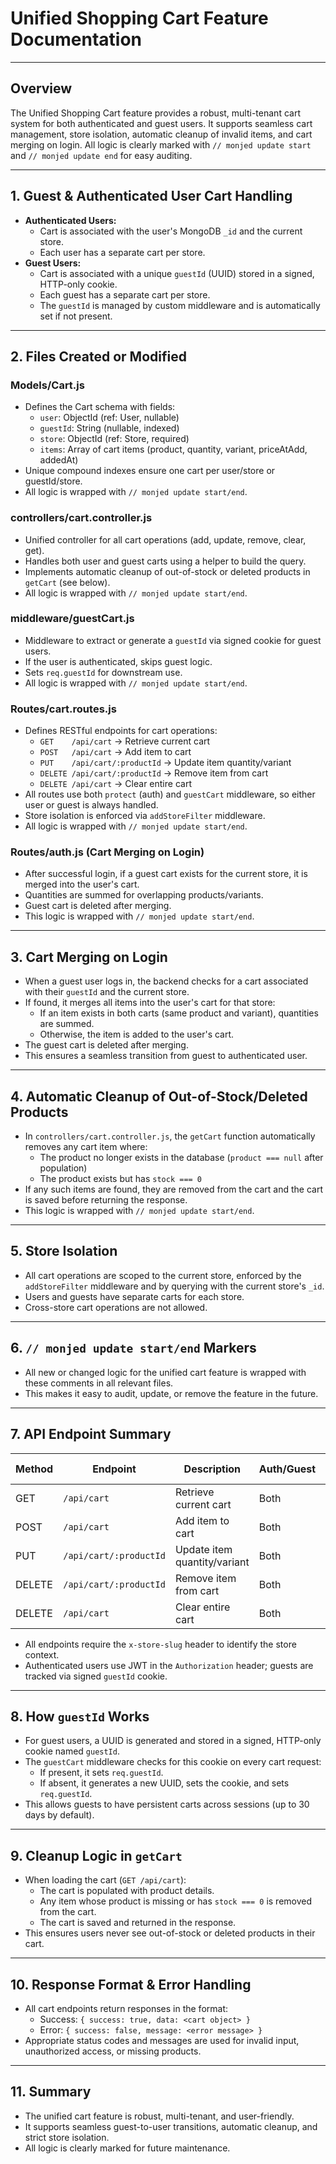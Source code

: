 # Unified Shopping Cart Feature Documentation

---

## Overview
The Unified Shopping Cart feature provides a robust, multi-tenant cart system for both authenticated and guest users. It supports seamless cart management, store isolation, automatic cleanup of invalid items, and cart merging on login. All logic is clearly marked with `// monjed update start` and `// monjed update end` for easy auditing.

---

## 1. Guest & Authenticated User Cart Handling
- **Authenticated Users:**
  - Cart is associated with the user's MongoDB `_id` and the current store.
  - Each user has a separate cart per store.
- **Guest Users:**
  - Cart is associated with a unique `guestId` (UUID) stored in a signed, HTTP-only cookie.
  - Each guest has a separate cart per store.
  - The `guestId` is managed by custom middleware and is automatically set if not present.

---

## 2. Files Created or Modified

### Models/Cart.js
- Defines the Cart schema with fields:
  - `user`: ObjectId (ref: User, nullable)
  - `guestId`: String (nullable, indexed)
  - `store`: ObjectId (ref: Store, required)
  - `items`: Array of cart items (product, quantity, variant, priceAtAdd, addedAt)
- Unique compound indexes ensure one cart per user/store or guestId/store.
- All logic is wrapped with `// monjed update start/end`.

### controllers/cart.controller.js
- Unified controller for all cart operations (add, update, remove, clear, get).
- Handles both user and guest carts using a helper to build the query.
- Implements automatic cleanup of out-of-stock or deleted products in `getCart` (see below).
- All logic is wrapped with `// monjed update start/end`.

### middleware/guestCart.js
- Middleware to extract or generate a `guestId` via signed cookie for guest users.
- If the user is authenticated, skips guest logic.
- Sets `req.guestId` for downstream use.
- All logic is wrapped with `// monjed update start/end`.

### Routes/cart.routes.js
- Defines RESTful endpoints for cart operations:
  - `GET    /api/cart`         → Retrieve current cart
  - `POST   /api/cart`         → Add item to cart
  - `PUT    /api/cart/:productId` → Update item quantity/variant
  - `DELETE /api/cart/:productId` → Remove item from cart
  - `DELETE /api/cart`         → Clear entire cart
- All routes use both `protect` (auth) and `guestCart` middleware, so either user or guest is always handled.
- Store isolation is enforced via `addStoreFilter` middleware.
- All logic is wrapped with `// monjed update start/end`.

### Routes/auth.js (Cart Merging on Login)
- After successful login, if a guest cart exists for the current store, it is merged into the user's cart.
- Quantities are summed for overlapping products/variants.
- Guest cart is deleted after merging.
- This logic is wrapped with `// monjed update start/end`.

---

## 3. Cart Merging on Login
- When a guest user logs in, the backend checks for a cart associated with their `guestId` and the current store.
- If found, it merges all items into the user's cart for that store:
  - If an item exists in both carts (same product and variant), quantities are summed.
  - Otherwise, the item is added to the user's cart.
- The guest cart is deleted after merging.
- This ensures a seamless transition from guest to authenticated user.

---

## 4. Automatic Cleanup of Out-of-Stock/Deleted Products
- In `controllers/cart.controller.js`, the `getCart` function automatically removes any cart item where:
  - The product no longer exists in the database (`product === null` after population)
  - The product exists but has `stock === 0`
- If any such items are found, they are removed from the cart and the cart is saved before returning the response.
- This logic is wrapped with `// monjed update start/end`.

---

## 5. Store Isolation
- All cart operations are scoped to the current store, enforced by the `addStoreFilter` middleware and by querying with the current store's `_id`.
- Users and guests have separate carts for each store.
- Cross-store cart operations are not allowed.

---

## 6. `// monjed update start/end` Markers
- All new or changed logic for the unified cart feature is wrapped with these comments in all relevant files.
- This makes it easy to audit, update, or remove the feature in the future.

---

## 7. API Endpoint Summary

| Method | Endpoint                | Description                        | Auth/Guest | Store Scoped |
|--------|-------------------------|------------------------------------|------------|--------------|
| GET    | `/api/cart`             | Retrieve current cart              | Both       | Yes          |
| POST   | `/api/cart`             | Add item to cart                   | Both       | Yes          |
| PUT    | `/api/cart/:productId`  | Update item quantity/variant       | Both       | Yes          |
| DELETE | `/api/cart/:productId`  | Remove item from cart              | Both       | Yes          |
| DELETE | `/api/cart`             | Clear entire cart                  | Both       | Yes          |

- All endpoints require the `x-store-slug` header to identify the store context.
- Authenticated users use JWT in the `Authorization` header; guests are tracked via signed `guestId` cookie.

---

## 8. How `guestId` Works
- For guest users, a UUID is generated and stored in a signed, HTTP-only cookie named `guestId`.
- The `guestCart` middleware checks for this cookie on every cart request:
  - If present, it sets `req.guestId`.
  - If absent, it generates a new UUID, sets the cookie, and sets `req.guestId`.
- This allows guests to have persistent carts across sessions (up to 30 days by default).

---

## 9. Cleanup Logic in `getCart`
- When loading the cart (`GET /api/cart`):
  - The cart is populated with product details.
  - Any item whose product is missing or has `stock === 0` is removed from the cart.
  - The cart is saved and returned in the response.
- This ensures users never see out-of-stock or deleted products in their cart.

---

## 10. Response Format & Error Handling
- All cart endpoints return responses in the format:
  - Success: `{ success: true, data: <cart object> }`
  - Error: `{ success: false, message: <error message> }`
- Appropriate status codes and messages are used for invalid input, unauthorized access, or missing products.

---

## 11. Summary
- The unified cart feature is robust, multi-tenant, and user-friendly.
- It supports seamless guest-to-user transitions, automatic cleanup, and strict store isolation.
- All logic is clearly marked for future maintenance. 